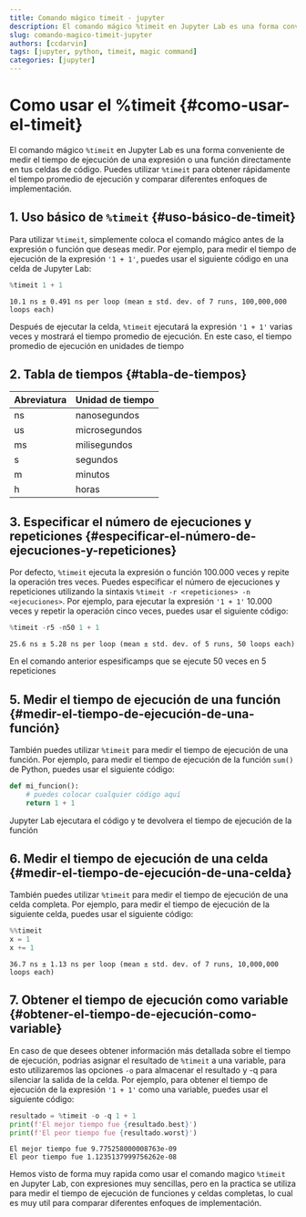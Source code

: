 ```yaml
---
title: Comando mágico timeit - jupyter
description: El comando mágico %timeit en Jupyter Lab es una forma conveniente de medir el tiempo de ejecución de una expresión o una función directamente en tus celdas de código. Puedes utilizar %timeit para obtener rápidamente el tiempo promedio de ejecución y comparar diferentes enfoques de implementación.
slug: comando-magico-timeit-jupyter
authors: [ccdarvin]
tags: [jupyter, python, timeit, magic command]
categories: [jupyter]
---
```


# Como usar el %timeit {#como-usar-el-timeit}

El comando mágico `%timeit` en Jupyter Lab es una forma conveniente de
medir el tiempo de ejecución de una expresión o una función directamente
en tus celdas de código. Puedes utilizar `%timeit` para obtener
rápidamente el tiempo promedio de ejecución y comparar diferentes
enfoques de implementación.

## 1. Uso básico de `%timeit` {#uso-básico-de-timeit}

Para utilizar `%timeit`, simplemente coloca el comando mágico antes de
la expresión o función que deseas medir. Por ejemplo, para medir el
tiempo de ejecución de la expresión `'1 + 1'`, puedes usar el siguiente
código en una celda de Jupyter Lab:

``` python
%timeit 1 + 1
```

``` text
10.1 ns ± 0.491 ns per loop (mean ± std. dev. of 7 runs, 100,000,000 loops each)
```

Después de ejecutar la celda, `%timeit` ejecutará la expresión `'1 + 1'`
varias veces y mostrará el tiempo promedio de ejecución. En este caso,
el tiempo promedio de ejecución en unidades de tiempo

## 2. Tabla de tiempos {#tabla-de-tiempos}

| Abreviatura | Unidad de tiempo |
|-------------|------------------|
| ns          | nanosegundos     |
| us          | microsegundos    |
| ms          | milisegundos     |
| s           | segundos         |
| m           | minutos          |
| h           | horas            |

## 3. Especificar el número de ejecuciones y repeticiones {#especificar-el-número-de-ejecuciones-y-repeticiones}

Por defecto, `%timeit` ejecuta la expresión o función 100.000 veces y
repite la operación tres veces. Puedes especificar el número de
ejecuciones y repeticiones utilizando la sintaxis
`%timeit -r <repeticiones> -n <ejecuciones>`. Por ejemplo, para ejecutar
la expresión `'1 + 1'` 10.000 veces y repetir la operación cinco veces,
puedes usar el siguiente código:

``` python
%timeit -r5 -n50 1 + 1
```

``` text
25.6 ns ± 5.28 ns per loop (mean ± std. dev. of 5 runs, 50 loops each)
```

En el comando anterior espesificamps que se ejecute 50 veces en 5
repeticiones

## 5. Medir el tiempo de ejecución de una función {#medir-el-tiempo-de-ejecución-de-una-función}

También puedes utilizar `%timeit` para medir el tiempo de ejecución de
una función. Por ejemplo, para medir el tiempo de ejecución de la
función `sum()` de Python, puedes usar el siguiente código:

``` python
def mi_funcion():
    # puedes colocar cualquier código aquí
    return 1 + 1
```

Jupyter Lab ejecutara el código y te devolvera el tiempo de ejecución de
la función

## 6. Medir el tiempo de ejecución de una celda {#medir-el-tiempo-de-ejecución-de-una-celda}

También puedes utilizar `%timeit` para medir el tiempo de ejecución de
una celda completa. Por ejemplo, para medir el tiempo de ejecución de la
siguiente celda, puedes usar el siguiente código:

``` python
%%timeit
x = 1
x += 1
```

``` text
36.7 ns ± 1.13 ns per loop (mean ± std. dev. of 7 runs, 10,000,000 loops each)
```

## 7. Obtener el tiempo de ejecución como variable {#obtener-el-tiempo-de-ejecución-como-variable}

En caso de que desees obtener información más detallada sobre el tiempo
de ejecución, podrias asignar el resultado de `%timeit` a una variable,
para esto utilizaremos las opciones `-o` para almacenar el resultado y
-q para silenciar la salida de la celda. Por ejemplo, para obtener el
tiempo de ejecución de la expresión `'1 + 1'` como una variable, puedes
usar el siguiente código:

``` python
resultado = %timeit -o -q 1 + 1
print(f'El mejor tiempo fue {resultado.best}')
print(f'El peor tiempo fue {resultado.worst}')
```

``` text
El mejor tiempo fue 9.775258000008763e-09
El peor tiempo fue 1.1235137999756262e-08
```

Hemos visto de forma muy rapida como usar el comando magico `%timeit` en
Jupyter Lab, con expresiones muy sencillas, pero en la practica se
utiliza para medir el tiempo de ejecución de funciones y celdas
completas, lo cual es muy util para comparar diferentes enfoques de
implementación.

